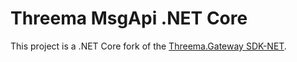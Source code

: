 # Threema MsgApi .NET Core

This project is a .NET Core fork of the [Threema.Gateway SDK-NET](https://gateway.threema.ch/en/developer/sdk-net). 
